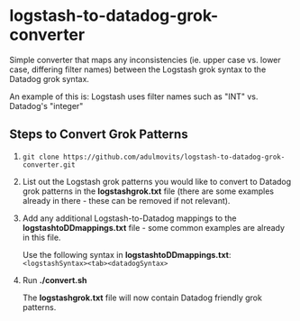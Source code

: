 # logstash-to-datadog-grok-converter

Simple converter that maps any inconsistencies (ie. upper case vs. lower case, differing filter names) between the Logstash grok syntax to the Datadog grok syntax.

An example of this is: Logstash uses filter names such as "INT" vs. Datadog's "integer" 

## Steps to Convert Grok Patterns
1. `git clone https://github.com/adulmovits/logstash-to-datadog-grok-converter.git`

2. List out the Logstash grok patterns you would like to convert to Datadog grok patterns in the **logstashgrok.txt** file (there are some examples already in there - these can be removed if not relevant).

3. Add any additional Logstash-to-Datadog mappings to the **logstashtoDDmappings.txt** file - some common examples are already in this file.
  
    Use the following syntax in **logstashtoDDmappings.txt**:
`<logstashSyntax><tab><datadogSyntax>`

4. Run **./convert.sh**

    The **logstashgrok.txt** file will now contain Datadog friendly grok patterns.
